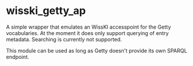 wisski_getty_ap
===============

A simple wrapper that emulates an WissKI accesspoint for the Getty vocabularies. At the moment it does only support querying of entry metadata. Searching is currently not supported.

This module can be used as long as Getty doesn't provide its own SPARQL endpoint.
